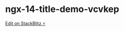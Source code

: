 # ngx-14-title-demo-vcvkep

[Edit on StackBlitz ⚡️](https://stackblitz.com/edit/ngx-14-title-demo-vcvkep)